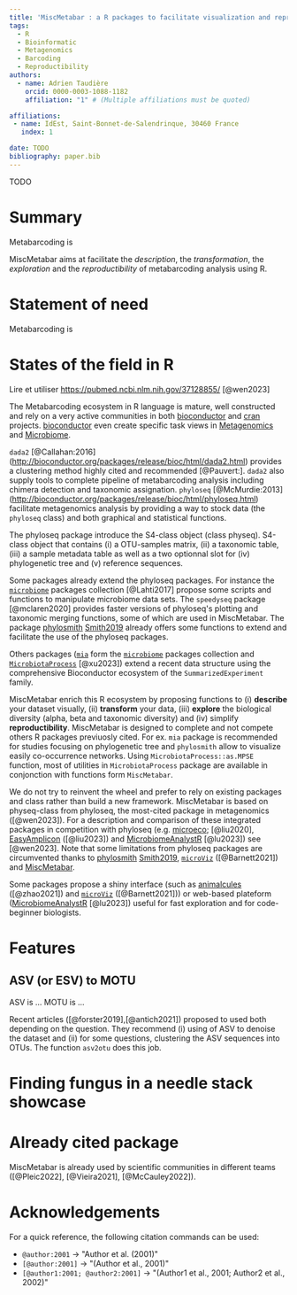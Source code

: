 ```yaml
---
title: 'MiscMetabar : a R packages to facilitate visualization and reproductibility in metabarcoding analysis'
tags:
  - R
  - Bioinformatic
  - Metagenomics
  - Barcoding
  - Reproductibility
authors:
  - name: Adrien Taudière
    orcid: 0000-0003-1088-1182
    affiliation: "1" # (Multiple affiliations must be quoted)

affiliations:
 - name: IdEst, Saint-Bonnet-de-Salendrinque, 30460 France
   index: 1

date: TODO
bibliography: paper.bib
---
```





TODO


# Summary

Metabarcoding is 

MiscMetabar aims at facilitate the *description*, the *transformation*, the *exploration* and the *reproductibility* of metabarcoding analysis using R.


# Statement of need

Metabarcoding is 



# States of the field in R

Lire et utiliser https://pubmed.ncbi.nlm.nih.gov/37128855/ [@wen2023]


The Metabarcoding ecosystem in R language is mature, well constructed and 
rely on a very active communities in both [bioconductor](https://www.bioconductor.org/) 
and [cran](https://cran.r-project.org/) projects. [bioconductor](https://www.bioconductor.org/) even create specific task views in [Metagenomics](http://bioconductor.org/packages/release/BiocViews.html#___Metagenomics) and 
[Microbiome](http://bioconductor.org/packages/release/BiocViews.html#___Microbiome). 

`dada2` [@Callahan:2016] (http://bioconductor.org/packages/release/bioc/html/dada2.html) provides a clustering method highly cited and recommended [@Pauvert:]. `dada2` also supply tools to complete pipeline of metabarcoding analysis including chimera detection and taxonomic assignation. `phyloseq` [@McMurdie:2013] (http://bioconductor.org/packages/release/bioc/html/phyloseq.html) facilitate metagenomics analysis by providing a way to stock data (the `phyloseq` class) and both graphical and statistical functions. 

The phyloseq package introduce the S4-class object (class physeq).  S4-class object that contains  (i) a OTU-samples matrix,  (ii) a taxonomic table,  (iii) a sample metadata table as well as a two optionnal slot for (iv) phylogenetic tree and (v) reference sequences. 

Some packages already extend the phyloseq packages. For instance the [`microbiome`](https://microbiome.github.io/) packages collection [@Lahti2017] propose some scripts and functions to manipulate microbiome data sets. The `speedyseq` package [@mclaren2020] provides faster versions of phyloseq's plotting and taxonomic merging functions, some of which are used in MiscMetabar. The package [phylosmith](https://schuyler-smith.github.io/phylosmith/) [Smith2019](https://joss.theoj.org/papers/10.21105/joss.01442) already offers some functions to extend and facilitate the use of the phyloseq packages. 



Others packages ([`mia`](https://github.com/microbiome/mia/) form the [`microbiome`](https://microbiome.github.io/) packages collection and [`MicrobiotaProcess`](https://github.com/YuLab-SMU/MicrobiotaProcess) [@xu2023]) extend a recent data structure using the comprehensive Bioconductor ecosystem of the `SummarizedExperiment` family. 

MiscMetabar enrich this R ecosystem by proposing functions to (i) **describe** your dataset visually, (ii) **transform** your data, (iii) **explore** the biological diversity (alpha, beta and taxonomic diversity) and (iv) simplify **reproductibility**. MiscMetabar is designed to complete and not compete others R packages previuosly cited. For ex. `mia` package is recommended for studies focusing on phylogenetic tree and `phylosmith` allow to visualize easily co-occurrence networks. Using `MicrobiotaProcess::as.MPSE` function, most of utilities in `MicrobiotaProcess` package are available in conjonction with functions form `MiscMetabar`. 

We do not try to reinvent the wheel and prefer to rely on existing packages and class rather than build a new framework. MiscMetabar is based on physeq-class from phyloseq, the most-cited package in metagenomics ([@wen2023]). For a description and comparison of these integrated packages in competition with phyloseq (e.g. [microeco](https://github.com/ChiLiubio/microeco); [@liu2020], [EasyAmplicon](https://github.com/YongxinLiu/EasyAmplicon) ([@liu2023]) and [MicrobiomeAnalystR](https://www.microbiomeanalyst.ca) [@lu2023]) see [@wen2023]. Note that some limitations from phyloseq packages are circumvented thanks to  [phylosmith](https://schuyler-smith.github.io/phylosmith/) [Smith2019](https://joss.theoj.org/papers/10.21105/joss.01442), [`microViz`](https://david-barnett.github.io/microViz/) ([@Barnett2021]) and [MiscMetabar](https://adrientaudiere.github.io/MiscMetabar/). 


Some packages propose a shiny interface (such as [animalcules](https://github.com/compbiomed/animalcules) ([@zhao2021]) and [`microViz`](https://david-barnett.github.io/microViz/) ([@Barnett2021])) or web-based plateform ([MicrobiomeAnalystR](https://www.microbiomeanalyst.ca) [@lu2023]) useful for fast exploration and for code-beginner biologists. 


# Features

## ASV (or ESV) to MOTU 

ASV is ...
MOTU is ...

Recent articles ([@forster2019],[@antich2021]) proposed to used both depending on the question. They recommend (i) using of ASV to denoise the dataset and (ii) for some questions, clustering the ASV sequences into OTUs. The function `asv2otu` does this job. 



# Finding fungus in a needle stack showcase




# Already cited package

MiscMetabar is already used by scientific communities in different teams ([@Pleic2022], [@Vieira2021], [@McCauley2022]). 




# Acknowledgements





















For a quick reference, the following citation commands can be used:
- `@author:2001`  ->  "Author et al. (2001)"
- `[@author:2001]` -> "(Author et al., 2001)"
- `[@author1:2001; @author2:2001]` -> "(Author1 et al., 2001; Author2 et al., 2002)"





